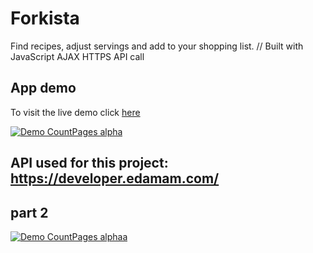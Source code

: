 # Forkista
Find recipes, adjust servings and add to your shopping list. // Built with JavaScript AJAX HTTPS API call



## App demo

To visit the live demo click [here](https://diyarfaraj.github.io/Forkista)

[![Demo CountPages alpha](https://j.gifs.com/810jkg.gif)](https://www.youtube.com/watch?v=fiFcf1AfMow)


## API used for this project: https://developer.edamam.com/

## part 2


[![Demo CountPages alphaa](https://j.gifs.com/K1vJ0M.gif)](https://www.youtube.com/watch?v=he6nbLaoNs0)
